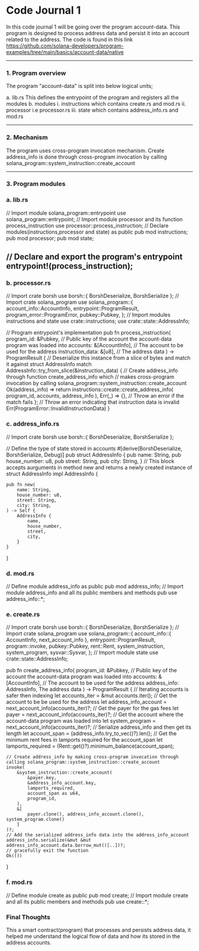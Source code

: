 # Code Journal 1

In this code journal 1 will be going over the program account-data.
This program is designed to process address data and persist it into an account related to the address.
The code is found in this link https://github.com/solana-developers/program-examples/tree/main/basics/account-data/native

 ---

### 1. Program overview

The program "account-data" is split into below logical units;

a.
lib.rs
This defines the entrypoint of the program and registers all the modules
b.
modules
i. instructions which contains create.rs and mod.rs
ii. processor i.e processor.rs
iii. state which contains address_info.rs and mod.rs

---

### 2. Mechanism


The program uses cross-program invocation mechanism.
Create address_info is done through cross-program invocation by calling solana_program::system_instruction::create_account

---

### 3. Program modules

### a. lib.rs

// Import module solana_program::entrypoint
use solana_program::entrypoint;
// Import module processor and its function process_instruction
use processor::process_instruction;
// Declare modules(instructions,processor and state) as public
pub mod instructions;
pub mod processor;
pub mod state;

// Declare and export the program's entrypoint
entrypoint!(process_instruction);
---

### b. processor.rs

// Import crate borsh
use borsh::{ BorshDeserialize, BorshSerialize };
// Import crate solana_program
use solana_program::{
    account_info::AccountInfo, 
    entrypoint::ProgramResult, 
    program_error::ProgramError,
    pubkey::Pubkey,
};
// Import modules instructions and state
use crate::instructions;
use crate::state::AddressInfo;

// Program entrypoint's implementation
pub fn process_instruction(
    program_id: &Pubkey, // Public key of the account the account-data program was loaded into
    accounts: &[AccountInfo], // The account to be used for the address
    instruction_data: &[u8], // The address data
) -> ProgramResult {
	// Deserialize this instance from a slice of bytes and match it against struct AddressInfo
    match AddressInfo::try_from_slice(&instruction_data) {
		// Create address_info through function create_address_info which
		// makes cross-program invocation by calling solana_program::system_instruction::create_account
        Ok(address_info) => return instructions::create::create_address_info(
            program_id, accounts, address_info
        ),
        Err(_) => {}, // Throw an error if the match fails
    };
	// Throw an error indicating that instruction data is invalid
    Err(ProgramError::InvalidInstructionData)
}

### c. address_info.rs

// Import crate borsh
use borsh::{ BorshDeserialize, BorshSerialize };

// Define the type of state stored in accounts
#[derive(BorshDeserialize, BorshSerialize, Debug)]
pub struct AddressInfo {
    pub name: String,
    pub house_number: u8,
    pub street: String,
    pub city: String,
}
// This block accepts aurguments in method new and returns a newly created instance of struct AddressInfo
impl AddressInfo {

    pub fn new(
        name: String,
        house_number: u8,
        street: String,
        city: String,
    ) -> Self {
        AddressInfo {
            name,
            house_number,
            street,
            city,
        }
    }
}

### d. mod.rs

// Define module address_info as public
pub mod address_info;
// Import module address_info and all its public members and methods
pub use address_info::*;

### e. create.rs

// Import crate borsh
use borsh::{ BorshDeserialize, BorshSerialize };
// Import crate solana_program
use solana_program::{
    account_info::{ AccountInfo, next_account_info },
    entrypoint::ProgramResult, 
    program::invoke,
    pubkey::Pubkey,
    rent::Rent,
    system_instruction,
    system_program,
    sysvar::Sysvar,
};
// Import module state
use crate::state::AddressInfo;


pub fn create_address_info(
    program_id: &Pubkey, // Public key of the account the account-data program was loaded into
    accounts: &[AccountInfo], // The account to be used for the address
    address_info: AddressInfo, The address data
) -> ProgramResult {
	// Iterating accounts is safer then indexing
    let accounts_iter = &mut accounts.iter();
	// Get the account to be be used for the address
    let address_info_account = next_account_info(accounts_iter)?;
	// Get the payer for the gas fees
    let payer = next_account_info(accounts_iter)?;
	// Get the account where the account-data program was loaded into
    let system_program = next_account_info(accounts_iter)?;
	// Serialize address_info and then get its length
    let account_span = (address_info.try_to_vec()?).len();
	// Get the minimum rent fees in lamports required for the account_span
    let lamports_required = (Rent::get()?).minimum_balance(account_span);
	
	// Create address_info by making cross-program invocation through calling solana_program::system_instruction::create_account
    invoke(
        &system_instruction::create_account(
            &payer.key,
            &address_info_account.key,
            lamports_required,
            account_span as u64,
            program_id,
        ),
        &[
            payer.clone(), address_info_account.clone(), system_program.clone()
        ]
    )?;
    // Add the serialized address_info data into the address_info_account
    address_info.serialize(&mut &mut address_info_account.data.borrow_mut()[..])?;
	// gracefully exit the function
    Ok(())
}

### f. mod.rs

// Define module create as public
pub mod create;
// Import module create and all its public members and methods
pub use create::*;

### Final Thoughts

This a smart contract(program) that processes and persists address data, it helped me understand the logical flow of data and how its stored in the address accounts. 
